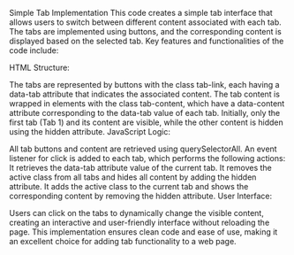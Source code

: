 Simple Tab Implementation
This code creates a simple tab interface that allows users to switch between different content associated with each tab. The tabs are implemented using buttons, and the corresponding content is displayed based on the selected tab. Key features and functionalities of the code include:

HTML Structure:

The tabs are represented by buttons with the class tab-link, each having a data-tab attribute that indicates the associated content.
The tab content is wrapped in elements with the class tab-content, which have a data-content attribute corresponding to the data-tab value of each tab.
Initially, only the first tab (Tab 1) and its content are visible, while the other content is hidden using the hidden attribute.
JavaScript Logic:

All tab buttons and content are retrieved using querySelectorAll.
An event listener for click is added to each tab, which performs the following actions:
It retrieves the data-tab attribute value of the current tab.
It removes the active class from all tabs and hides all content by adding the hidden attribute.
It adds the active class to the current tab and shows the corresponding content by removing the hidden attribute.
User Interface:

Users can click on the tabs to dynamically change the visible content, creating an interactive and user-friendly interface without reloading the page.
This implementation ensures clean code and ease of use, making it an excellent choice for adding tab functionality to a web page.
